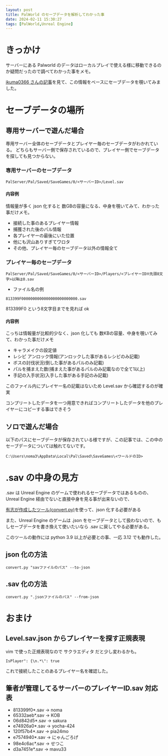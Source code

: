```yaml
---
layout: post
title: PalWorld のセーブデータを解析してわかった事
date: 2024-02-11 15:30:27
tags: [PalWorld,Unreal Engine]
---
```


# きっかけ

サーバーにある Palworld のデータはローカルプレイで使える様に移動できるのか疑問だったので調べてわかった事をメモ。

[ikuma0366 さんの記事](https://qiita.com/ikuma0366/items/6667207285ca7de57a7a)を見て、この情報をベースにセーブデータを覗いてみました。

# セーブデータの場所

## 専用サーバーで遊んだ場合

専用サーバー全体のセーブデータとプレイヤー毎のセーブデータがわかれている。
どちらもサーバー側で保存されているので、プレイヤー側でセーブデータを探しても見つからない。

### 専用サーバーのセーブデータ

```
PalServer/Pal/Saved/SaveGames/0/<サーバーID>/Level.sav
```

#### 内容例

情報量が多く json 化すると 数GBの容量になる、中身を覗いてみて、わかった事だけメモ。

- 接続した事のあるプレイヤー情報
- 捕獲された後のパル情報
- 各プレイヤーの最後にいた位置
- 他にも沢山ありすぎてワロタ
- その他、プレイヤー毎のセーブデータ以外の情報全て

### プレイヤー毎のセーブデータ

```
PalServer/Pal/Saved/SaveGames/0/<サーバーID>/Players/<プレイヤーID※先頭8文字>以降は0.sav
```

- ファイル名の例
```
813399F0000000000000000000000000.sav
```

813399F0 という8文字目までを見れば ok

#### 内容例

こっちは情報量が比較的少なく、json 化しても 数KBの容量、中身を覗いてみて、わかった事だけメモ

- キャラメイクの設定値
- レシピ アンロック情報(アンロックした事があるレシピのみ記載)
- ボスの討伐状況(倒した事があるパルのみ記載)
- パルを捕まえた数(捕まえた事があるパルのみ記載なので全て1以上)
- 手記の入手状況(入手した事がある手記のみ記載)

このファイル内にプレイヤー名の記載はないため Level.sav から確認するのが確実

コンプリートしたデータを一つ用意できればコンプリートしたデータを他のプレイヤーにコピーする事はできそう

## ソロで遊んだ場合

以下のパスにセーブデータが保存されている様ですが、この記事では、この中のセーブデータについては触れてないです。

```
C:\Users\noma3\AppData\Local\Pal\Saved\SaveGames\<ワールドのID>
```

# .sav の中身の見方

.sav は Unreal Engine のゲームで使われるセーブデータではあるものの、Unreal Engine 経由でないと直接中身を見る事が出来ないので、

[有志が作成したツール(convert.py)](https://github.com/cheahjs/palworld-save-tools/releases)を使って、json 化する必要がある

また、Unreal Engine のゲームは .json をセーブデータとして扱わないので、もしセーブデータを書き換えて使いたいなら .sav に戻してやる必要がある。

このツールの動作には python 3.9 以上が必要との事、一応 3.12 でも動作した。

## json 化の方法

```
convert.py "savファイルのパス" --to-json
```

## .sav 化の方法

```
convert.py ".jsonファイルのパス" --from-json
```

# おまけ

## Level.sav.json からプレイヤーを探す正規表現

vim で使った正規表現なので サクラエディタ だと少し変わるかも。

```
IsPlayer": {\n.*\": true
```

これで接続したことのあるプレイヤー名を確認した。

## 筆者が管理してるサーバーのプレイヤーID.sav 対応表

- 813399f0*.sav -> noma
- 65332aeb*.sav -> KOB
- 06d842d5*.sav -> sakura
- e74926a0*.sav -> yocha-424
- 120f57b4*.sav -> pia24mo
- e7574940*.sav -> にゃんごろげ
- 98e4c6ac*.sav -> せつこ
- d3a7451e*.sav -> mavu33
